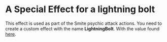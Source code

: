 # A Special Effect for a lightning bolt

This effect is used as part of the Smite psychic attack actions.  You need to create a custom effect with the name **LightningBolt**.  With the value found [here](../effects/fx-lightningBolt.json).